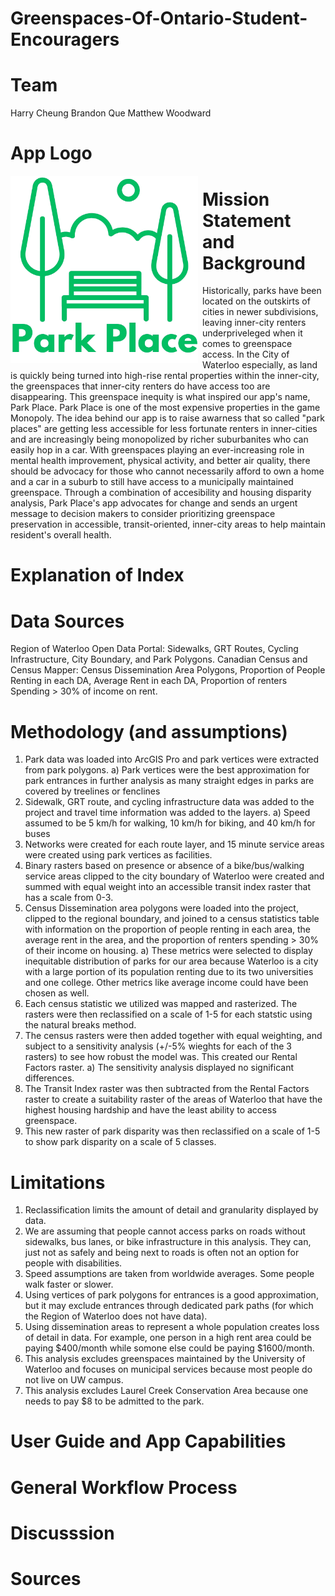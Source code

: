# Greenspaces-Of-Ontario-Student-Encouragers

# Team
Harry Cheung
Brandon Que 
Matthew Woodward

# App Logo

<img src="../App Challenge Images/Park_Place-logo.png" style="height:300px; margin:0 .5em .25em 0; float: left;" /> 

# Mission Statement and Background

Historically, parks have been located on the outskirts of cities in newer subdivisions, leaving inner-city renters underpriveleged when it comes to greenspace access. In the City of Waterloo especially, as land is quickly being turned into high-rise rental properties within the inner-city, the greenspaces that inner-city renters do have access too are disappearing. This greenspace inequity is what inspired our app's name, Park Place. Park Place is one of the most expensive properties in the game Monopoly. The idea behind our app is to raise awarness that so called "park places" are getting less accessible for less fortunate renters in inner-cities and are increasingly being monopolized by richer suburbanites who can easily hop in a car. With greenspaces playing an ever-increasing role in mental health improvement, physical activity, and better air quality, there should be advocacy for those who cannot necessarily afford to own a home and a car in a suburb to still have access to a municipally maintained greenspace. Through a combination of accesibility and housing disparity analysis, Park Place's app advocates for change and sends an urgent message to decision makers to consider prioritizing greenspace preservation in accessible, transit-oriented, inner-city areas to help maintain resident's overall health.

# Explanation of Index

# Data Sources

Region of Waterloo Open Data Portal: Sidewalks, GRT Routes, Cycling Infrastructure, City Boundary, and Park Polygons.
Canadian Census and Census Mapper: Census Dissemination Area Polygons, Proportion of People Renting in each DA, Average Rent in each DA, Proportion of renters Spending > 30% of income on rent.

# Methodology (and assumptions)

1. Park data was loaded into ArcGIS Pro and park vertices were extracted from park polygons.
   a) Park vertices were the best approximation for park entrances in further analysis as many straight edges in parks are covered by treelines or fenclines
2. Sidewalk, GRT route, and cycling infrastructure data was added to the project and travel time information was added to the layers.
   a) Speed assumed to be 5 km/h for walking, 10 km/h for biking, and 40 km/h for buses
3. Networks were created for each route layer, and 15 minute service areas were created using park vertices as facilities.
4. Binary rasters based on presence or absence of a bike/bus/walking service areas clipped to the city boundary of Waterloo were created and summed with equal weight into an accessible transit index raster that has a scale from 0-3.
5. Census Dissemination area polygons were loaded into the project, clipped to the regional boundary, and joined to a census statistics table with information on the proportion of people renting in each area, the average rent in the area, and the proportion of renters spending > 30% of their income on housing.
   a) These metrics were selected to display inequitable distribution of parks for our area because Waterloo is a city with a large portion of its population
   renting due to its two universities and one college. Other metrics like average income could have been chosen as well.
6. Each census statistic we utilized was mapped and rasterized. The rasters were then reclassified on a scale of 1-5 for each statstic using the natural breaks method.
7. The census rasters were then added together with equal weighting, and subject to a sensitivity analysis (+/-5% wieghts for each of the 3 rasters) to see how robust the model was. This created our Rental Factors raster.
   a) The sensitivity analysis displayed no significant differences.
8. The Transit Index raster was then subtracted from the Rental Factors raster to create a suitability raster of the areas of Waterloo that have the highest housing hardship and have the least ability to access greenspace. 
9. This new raster of park disparity was then reclassified on a scale of 1-5 to show park disparity on a scale of 5 classes.

# Limitations 

1. Reclassification limits the amount of detail and granularity displayed by data.
2. We are assuming that people cannot access parks on roads without sidewalks, bus lanes, or bike infrastructure in this analysis. They can, just not as safely and being next to roads is often not an option for people with disabilities.
3. Speed assumptions are taken from worldwide averages. Some people walk faster or slower.
4. Using vertices of park polygons for entrances is a good approximation, but it may exclude entrances through dedicated park paths (for which the Region of Waterloo does not have data).
5. Using dissemination areas to represent a whole population creates loss of detail in data. For example, one person in a high rent area could be paying $400/month while somone else could be paying $1600/month.
6. This analysis excludes greenspaces maintained by the University of Waterloo and focuses on municipal services because most people do not live on UW campus.
7. This analysis excludes Laurel Creek Conservation Area because one needs to pay $8 to be admitted to the park.

# User Guide and App Capabilities

# General Workflow Process

# Discusssion

# Sources


